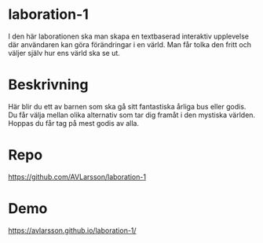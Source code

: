 # laboration-1
I den här laborationen ska man skapa en textbaserad interaktiv upplevelse där användaren kan göra förändringar i en värld. Man får tolka den fritt och väljer själv hur ens värld ska se ut. 

# Beskrivning
Här blir du ett av barnen som ska gå sitt fantastiska årliga bus eller godis. Du får välja mellan olika alternativ som tar dig framåt i den mystiska världen. Hoppas du får tag på mest godis av alla. 

# Repo
https://github.com/AVLarsson/laboration-1
# Demo
https://avlarsson.github.io/laboration-1/
